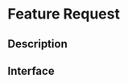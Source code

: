 # Feature Request
<!--
  This is for requesting new features, or improvements/additions
  to existing features.

  This is pre-filled with example values, feel free to
  remove them before populating the template.
  
  If you feel a heading is irrelevent, just remove it.
-->

## Description
<!-- 
  Explain what this is about, try to use full sentences, and make your point clear.
-->

## Interface
<!--
  In some cases you may wish to propose an interface or module/command
  names to give an idea on how this will be used by users.
  This could be typed up, or "simulated" with another user with a screenshot.
-->

